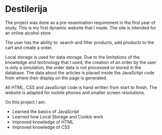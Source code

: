 # Destilerija
The project was done as a pre-examination requirement in the first year of study.
This is my first dynamic website that I made.
The site is intended for an online alcohol store

The user has the ability to: search and filter products, add products to the cart and create a order.

Local storage is used for data storage.
Due to the limitations of the knowledge and technology that I used, the creation of an order by the user is only a simulation, the order data is not processed or stored in the database.
The data about the articles is placed inside the JavaSctipt code from where their display on the page is generated.

All HTML, CSS and JavaScript code is hand written from start to finish.
The website is adapted for mobile phones and smaller screen resolutions.


On this project I am:
- Learned the basics of JavaScript
- Learned how Local Storage and Cookie work
- Improved knowledge of HTML
- Improved knowledge of CSS
